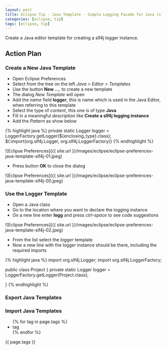 ```yaml
---
layout: post
title: Eclipse Tip - Java Template - Simple Logging Facade for Java (slf4j)
categories: [eclipse, tip]
tags: [eclipse, tip]
---
```

Create a Java editor template for creating a slf4j logger instance.


## Action Plan

### Create a New Java Template

- Open Eclipse Preferences
- Select from the tree on the left _Java > Editor > Templates_
- Use the button __New ...__, to create a new template
- The dialog _New Template_ will open
- Add the _name_ field __logger__, this is name which is used in the Java Editor, when referring to this template
- Select the type of _content_, this one is of type __Java__ 
- Fill in a meaningful _description_ like __Create a slf4j logging instance__
- Add the _Pattern_ as show below

{% highlight java %}
private static Logger logger = LoggerFactory.getLogger(${enclosing_type}.class);
${:import(org.slf4j.Logger, org.slf4j.LoggerFactory)}
{% endhighlight %}

![Eclipse Preferences]({{ site.url }}/images/eclipse/eclipse-preferences-java-template-slf4j-01.jpeg)

- Press button __OK__ to close the dialog

![Eclipse Preferences]({{ site.url }}/images/eclipse/eclipse-preferences-java-template-slf4j-00.jpeg)


### Use the Logger Template

- Open a Java class
- Go to the location where you want to declare the logging instance
- On a new line enter __logg__ and press _ctrl-space_ to see code suggestions

![Eclipse Preferences]({{ site.url }}/images/eclipse/eclipse-preferences-java-template-slf4j-02.jpeg)

- From the list select the _logger_ template
- Now a new line with the logger instance should be there, including the required imports

{% highlight java %}
import org.slf4j.Logger;
import org.slf4j.LoggerFactory;

public class Project {
    private static Logger logger = LoggerFactory.getLogger(Project.class);

}
{% endhighlight %}


### Export Java Templates


### Import Java Templates

<ul>
    {% for tag in page.tags %}
      <li>tag</li>
    {% endfor %}
</ul>

{{ page.tags }}